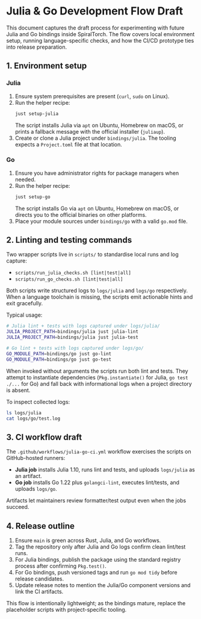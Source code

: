 # Julia & Go Development Flow Draft

This document captures the draft process for experimenting with future Julia and Go bindings inside SpiralTorch. The flow covers local environment setup, running language-specific checks, and how the CI/CD prototype ties into release preparation.

## 1. Environment setup

### Julia
1. Ensure system prerequisites are present (`curl`, `sudo` on Linux).
2. Run the helper recipe:
   ```bash
   just setup-julia
   ```
   The script installs Julia via `apt` on Ubuntu, Homebrew on macOS, or prints a fallback message with the official installer (`juliaup`).
3. Create or clone a Julia project under `bindings/julia`. The tooling expects a `Project.toml` file at that location.

### Go
1. Ensure you have administrator rights for package managers when needed.
2. Run the helper recipe:
   ```bash
   just setup-go
   ```
   The script installs Go via `apt` on Ubuntu, Homebrew on macOS, or directs you to the official binaries on other platforms.
3. Place your module sources under `bindings/go` with a valid `go.mod` file.

## 2. Linting and testing commands

Two wrapper scripts live in `scripts/` to standardise local runs and log capture:

- `scripts/run_julia_checks.sh [lint|test|all]`
- `scripts/run_go_checks.sh [lint|test|all]`

Both scripts write structured logs to `logs/julia` and `logs/go` respectively. When a language toolchain is missing, the scripts emit actionable hints and exit gracefully.

Typical usage:

```bash
# Julia lint + tests with logs captured under logs/julia/
JULIA_PROJECT_PATH=bindings/julia just julia-lint
JULIA_PROJECT_PATH=bindings/julia just julia-test

# Go lint + tests with logs captured under logs/go/
GO_MODULE_PATH=bindings/go just go-lint
GO_MODULE_PATH=bindings/go just go-test
```

When invoked without arguments the scripts run both lint and tests. They attempt to instantiate dependencies (`Pkg.instantiate()` for Julia, `go test ./...` for Go) and fall back with informational logs when a project directory is absent.

To inspect collected logs:

```bash
ls logs/julia
cat logs/go/test.log
```

## 3. CI workflow draft

The `.github/workflows/julia-go-ci.yml` workflow exercises the scripts on GitHub-hosted runners:

- **Julia job** installs Julia 1.10, runs lint and tests, and uploads `logs/julia` as an artifact.
- **Go job** installs Go 1.22 plus `golangci-lint`, executes lint/tests, and uploads `logs/go`.

Artifacts let maintainers review formatter/test output even when the jobs succeed.

## 4. Release outline

1. Ensure `main` is green across Rust, Julia, and Go workflows.
2. Tag the repository only after Julia and Go logs confirm clean lint/test runs.
3. For Julia bindings, publish the package using the standard registry process after confirming `Pkg.test()`.
4. For Go bindings, push versioned tags and run `go mod tidy` before release candidates.
5. Update release notes to mention the Julia/Go component versions and link the CI artifacts.

This flow is intentionally lightweight; as the bindings mature, replace the placeholder scripts with project-specific tooling.
